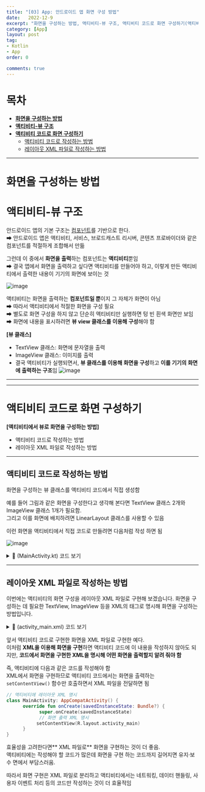 ```yaml
---
title: "[03] App: 안드로이드 앱 화면 구성 방법"
date:   2022-12-9
excerpt: "화면을 구성하는 방법, 액티비티-뷰 구조, 액티비티 코드로 화면 구성하기(액티비티 코드로 작성하는 방법, 레이아웃 XML 파일로 작성하는 방법)"
category: [App]
layout: post
tag:
- Kotlin
- App
order: 0

comments: true
---
```


# 목차
- [**화면을 구성하는 방법**](#화면을-구성하는-방법)
- [**액티비티-뷰 구조**](#액티비티-뷰-구조)
- [**액티비티 코드로 화면 구성하기**](#액티비티-코드로-화면-구성하기)
  * [액티비티 코드로 작성하는 방법](#액티비티-코드로-작성하는-방법)
  * [레이아웃 XML 파일로 작성하는 방법](#레이아웃-xml-파일로-작성하는-방법)




----

# **화면을 구성하는 방법**

# **액티비티-뷰 구조**    
안드로이드 앱의 기본 구조는 [컴포넌트](https://yerimoh.github.io/KO1/#%EC%BB%B4%ED%8F%AC%EB%84%8C%ED%8A%B8-%EA%B8%B0%EB%B0%98%EC%9D%98-%EA%B0%9C%EB%B0%9C)를 기반으로 한다.     
➡ 안드로이드 앱은 액티비티, 서비스, 브로드캐스트 리시버, 콘텐츠 프로바이더와 같은 컴포넌트를 적절하게 조합해서 만듦      

그런데 이 중에서 **화면을 출력**하는 컴포넌트는 **액티비티**뿐임      
➡ 결국 앱에서 화면을 출력하고 싶다면 액티비티를 만들어야 하고, 이렇게 만든 액티비티에서 출력한 내용이 기기의 화면에 보이는 것

![image](https://user-images.githubusercontent.com/76824611/182711623-26bb505c-9cdc-4315-a51c-cec8b22a4cda.png)


액티비티는 화면을 출력하는 **컴포넌트일 뿐**이지 그 자체가 화면이 아님    
➡ 따라서 액티비티에서 적절한 화면을 구성 필요    
➡ 별도로 화면 구성을 하지 않고 단순히 액티비티만 실행하면 텅 빈 흰색 화면만 보임       
➡ 화면에 내용을 표시하려면 **뷰 view 클래스를 이용해 구성**해야 함     

**[뷰 클래스]**    
* TextView 클래스: 화면에 문자열을 출력       
* ImageView 클래스: 이미지를 출력          
* 결국 액티비티가 실행되면서, **뷰 클래스를 이용해 화면을 구성**하고 **이를 기기의 화면에 출력하는 구조**임
![image](https://user-images.githubusercontent.com/76824611/182712015-37ec3543-9e44-42f6-a0b3-4079ef56210c.png)


-----
------

# **액티비티 코드로 화면 구성하기**


**[액티비티에서 뷰로 화면을 구성하는 방법]**            
* 액티비티 코드로 작성하는 방법     
* 레이아웃 XML 파일로 작성하는 방법

----


## 액티비티 코드로 작성하는 방법
화면을 구성하는 뷰 클래스를 액티비티 코드에서 직접 생성함      

예를 들어 그림과 같은 화면을 구성한다고 생각해 본다면 TextView 클래스 2개와 ImageView 클래스 1개가 필요함.    
그리고 이를 화면에 배치하려면 LinearLayout 클래스를 사용할 수 있음      

이런 화면을 액티비티에서 직접 코드로 만들려면 다음처럼 작성 하면 됨     

![image](https://user-images.githubusercontent.com/76824611/182714788-3026eb82-9a5a-4c44-814c-bc9b74557d7f.png)

<details>
<summary>👀 (MainActivity.kt) 코드 보기</summary>
<div markdown="1">

이 소스에서는 필요한 뷰 객체를 코드로 직접 생성했으며 크기, 출력 데이터 등도 일일이 객체에 대입했습니다.     
그리고 TextView 2개와 ImageView 1개를 추가한 LinearLayout 객체를 액티비티 컴포넌트의 함수인   
```setContentView()```로 전달해 화면을 출력했습니다.        
즉, 화면 구성과 관련된 모든 내용을 직접 코드로 작성했습니다. 
➡ 이렇게 하면 레이아웃 XML 파일은 사용하지 않으므로 작성하지 않아도 됩니다.  
  
  
```kotlin
import android.graphics.Typeface 
import androidx.appcompat.app.AppCompatActivity 
import android.os.Bundle 
import android.view.Gravity 
import android.view.ViewGroup.LayoutParams.WRAP_CONTENT
import android.widget.ImageView 
import android.widget.LinearLayout 
import android.widget.TextView 
import androidx.core.content.ContextCompat

class MainActivity : AppCompatActivity() { 
      override fun onCreate(savedInstanceState: Bundle?) { 
         super.onCreate(savedInstanceState)
         // 이름 문자열 출력 TextView 생성
         val name = TextView(this).apply {
                  typeface = Typeface.DEFAULT_BOLD text = "Lake Louise" 
                  }
         // 이미지 출력 ImageView 생성
         val image = ImageView(this).also { 
                  it.setImageDrawable(ContextCompat.getDrawable(this, R.drawable.lake_1)) 
                  }
         // 주소 문자열 출력 TextView 생성
         val address = TextView(this).apply {
                  typeface = Typeface.DEFAULT_BOLD text = "Lake Louise, AB, 캐나다"
                  } 
         val layout = LinearLayout(this).apply {
                  orientation = LinearLayout.VERTICAL 
                  gravity = Gravity.CENTER 
                  // LinearLayout 객체에 TextView, ImageView, TextView 객체 추가 
                  addView(name, WRAP_CONTENT, WRAP_CONTENT) 
                  addView(image, WRAP_CONTENT, WRAP_CONTENT) 
                  addView(address, WRAP_CONTENT, WRAP_CONTENT)
                  }
         // LinearLayout 객체를 화면에 출력 
         setContentView(layout) 
     }
}
```       
  
</div>
</details>


-----


## 레이아웃 XML 파일로 작성하는 방법
이번에는 액티비티의 화면 구성을 레이아웃 XML 파일로 구현해 보겠습니다. 화면을 구성하는 데 필요한 TextView, ImageView 등을 XML의 태그로 명시해 화면을 구성하는 방법입니다.


<details>
<summary>👀 (activity_main.xml) 코드 보기</summary>
<div markdown="1">

```html
<?xml version=”1.0” encoding="utf-8"?> 
<LinearLayout xmlns:android="http://schemas.android.com/apk/res/android" 
      android:layout_width=”match_parent" 
      android:layout_height="match_parent" 
      android:orientation="vertical" 
      android:gravity="center"> 
      <TextView android:layout_width="wrap_content" 
            android:layout_height="wrap_content" 
            android:textStyle="bold" 
            android:text="Lake Louise" /> 
      <ImageView 
            android:layout_width="wrap_content" 
            android:layout_height="wrap_content" 
            android:src=”@drawable/lake_1” /> 
      <TextView 
            android:layout_width="wrap_content"
            android:layout_height="wrap_content"
            android:textStyle="bold" 
            android:text="Lake Louise, AB, 캐나다" /> 
</LinearLayout>
```
                                               
</div>
</details>


앞서 액티비티 코드로 구현한 화면을 XML 파일로 구현한 예다.   
이처럼 **XML을 이용해 화면을 구현**하면 액티비티 코드에 이 내용을 작성하지 않아도 되지만, **코드에서 화면을 구현한 XML을 명시해 어떤 화면을 출력할지 알려 줘야 함**            

즉, 액티비티에 다음과 같은 코드를 작성해야 함    
XML에서 화면을 구현하므로 액티비티 코드에서는 화면을 출력하는 ```setContentView()``` 함수만 호출하면서 XML 파일을 전달하면 됨      

```kotlin                                               
// 액티비티에 레이아웃 XML 명시
class MainActivity: AppCompatActivity() { 
      override fun onCreate(savedInstanceState: Bundle?) { 
            super.onCreate(savedInstanceState)
            // 화면 출력 XML 명시 
           setContentView(R.layout.activity_main) 
      } 
}
```                                                   

                                               
효율성을 고려한다면** XML 파일로** 화면을 구현하는 것이 더 좋음.    
액티비티에는 작성해야 할 코드가 많은데 화면을 구현 하는 코드까지 길어지면 유지·보수 면에서 부담스러움.     
                                               
따라서 화면 구현은 XML 파일로 분리하고 액티비티에서는 네트워킹, 데이터 핸들링, 사용자 이벤트 처리 등의 코드만 작성하는 것이 더 효율적임    
